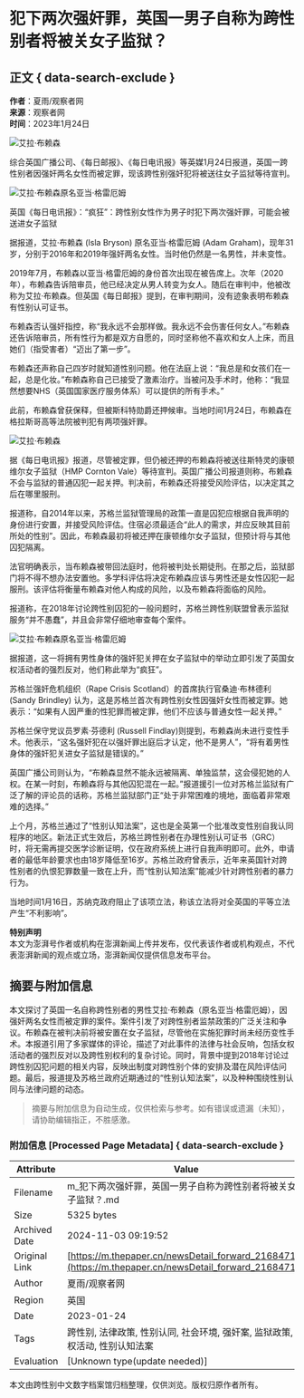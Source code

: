 # 犯下两次强奸罪，英国一男子自称为跨性别者将被关女子监狱？

## 正文 { data-search-exclude }


**作者**：夏雨/观察者网  
**来源**：观察者网  
**时间**：2023年1月24日  

![艾拉·布赖森](https://imagepphcloud.thepaper.cn/pph/image/235/628/880.jpg)

综合英国广播公司、《每日邮报》、《每日电讯报》等英媒1月24日报道，英国一跨性别者因强奸两名女性而被定罪，现该跨性别强奸犯将被送往女子监狱等待宣判。

![艾拉·布赖森原名亚当·格雷厄姆](https://imagepphcloud.thepaper.cn/pph/image/235/628/881.jpg)

英国《每日电讯报》：“疯狂”：跨性别女性作为男子时犯下两次强奸罪，可能会被送进女子监狱

据报道，艾拉·布赖森 (Isla Bryson) 原名亚当·格雷厄姆 (Adam Graham)，现年31岁，分别于2016年和2019年强奸两名女性。当时他仍然是一名男性，并未变性。

2019年7月，布赖森以亚当·格雷厄姆的身份首次出现在被告席上。次年（2020年），布赖森告诉陪审员，他已经决定从男人转变为女人。随后在审判中，他被改称为艾拉·布赖森。但英国《每日邮报》提到，在审判期间，没有迹象表明布赖森有性别认可证书。

布赖森否认强奸指控，称“我永远不会那样做。我永远不会伤害任何女人。”布赖森还告诉陪审员，所有性行为都是双方自愿的，同时坚称他不喜欢和女人上床，而且她们（指受害者）“迈出了第一步”。

布赖森还声称自己四岁时就知道性别问题。他在法庭上说：“我总是和女孩们在一起，总是化妆。”布赖森称自己已接受了激素治疗。当被问及手术时，他称：“我显然想要NHS（英国国家医疗服务体系）可以提供的所有手术。”

此前，布赖森曾获保释，但被斯科特勋爵还押候审。当地时间1月24日，布赖森在格拉斯哥高等法院被判犯有两项强奸罪。

![艾拉·布赖森](https://imagepphcloud.thepaper.cn/pph/image/235/628/882.jpg)

据《每日电讯报》报道，尽管被定罪，但仍被还押的布赖森将被送往斯特灵的康顿维尔女子监狱（HMP Cornton Vale）等待宣判。英国广播公司报道则称，布赖森不会与监狱的普通囚犯一起关押。判决前，布赖森还将接受风险评估，以决定其之后在哪里服刑。

报道称，自2014年以来，苏格兰监狱管理局的政策一直是囚犯应根据自我声明的身份进行安置，并接受风险评估。住宿必须最适合“此人的需求，并应反映其目前所处的性别”。因此，布赖森最初将被还押在康顿维尔女子监狱，但预计将与其他囚犯隔离。

法官明确表示，当布赖森被带回法庭时，他将被判处长期徒刑。在那之后，监狱部门将不得不想办法安置他。多学科评估将决定布赖森应该与男性还是女性囚犯一起服刑。该评估将衡量布赖森对他人构成的风险，以及布赖森将面临的风险。

报道称，在2018年讨论跨性别囚犯的一般问题时，苏格兰跨性别联盟曾表示监狱服务“并不愚蠢”，并且会非常仔细地审查每个案件。

![艾拉·布赖森原名亚当·格雷厄姆](https://imagepphcloud.thepaper.cn/pph/image/235/628/883.jpg)

据报道，这一将拥有男性身体的强奸犯关押在女子监狱中的举动立即引发了英国女权活动者的强烈反对，他们称此举为“疯狂”。

苏格兰强奸危机组织（Rape Crisis Scotland）的首席执行官桑迪·布林德利 (Sandy Brindley) 认为，这是苏格兰首次有跨性别女性因强奸女性而被定罪。她表示：“如果有人因严重的性犯罪而被定罪，他们不应该与普通女性一起关押。”

苏格兰保守党议员罗素·芬德利 (Russell Findlay)则提到，布赖森尚未进行变性手术。他表示，“这名强奸犯在以强奸罪出庭后才认定，他不是男人”，“将有着男性身体的强奸犯关进女子监狱是错误的。”

英国广播公司则认为，“布赖森显然不能永远被隔离、单独监禁，这会侵犯她的人权。在某一时刻，布赖森将与其他囚犯混在一起。”报道援引一位对苏格兰监狱有广泛了解的评论员的话称，苏格兰监狱部门正“处于非常困难的境地，面临着非常艰难的选择。”

上个月，苏格兰通过了“性别认知法案”，这也是全英第一个批准改变性别自我认同程序的地区。新法正式生效后，苏格兰跨性别者在办理性别认可证书（GRC）时，将无需再提交医学诊断证明，仅在政府系统上进行自我声明即可。此外，申请者的最低年龄要求也由18岁降低至16岁。苏格兰政府曾表示，近年来英国针对跨性别者的仇恨犯罪数量一致在上升，而“性别认知法案”能减少针对跨性别者的暴力行为。

当地时间1月16日，苏纳克政府阻止了该项立法，称该立法将对全英国的平等立法产生“不利影响”。

**特别声明**  
本文为澎湃号作者或机构在澎湃新闻上传并发布，仅代表该作者或机构观点，不代表澎湃新闻的观点或立场，澎湃新闻仅提供信息发布平台。
<!-- tcd_original_link https://m.thepaper.cn/newsDetail_forward_21684718 -->
## 摘要与附加信息

<!-- tcd_abstract -->
本文探讨了英国一名自称跨性别者的男性艾拉·布赖森（原名亚当·格雷厄姆），因强奸两名女性而被定罪的案件。案件引发了对跨性别者监禁政策的广泛关注和争议。布赖森在被判决前将被安置在女子监狱，尽管他在实施犯罪时尚未经历变性手术。本报道引用了多家媒体的评论，描述了对此事件的法律与社会反响，包括女权活动者的强烈反对以及跨性别权利的复杂讨论。同时，背景中提到2018年讨论过跨性别囚犯问题的相关内容，反映出制度对跨性别个体的安排及潜在风险评估问题。最后，报道提及苏格兰政府近期通过的“性别认知法案”，以及种种围绕性别认同与法律问题的动态。
<!-- tcd_abstract_end -->

> 摘要与附加信息为自动生成，仅供检索与参考。如有错误或遗漏（未知），请协助编辑指正，不胜感激。

### 附加信息 [Processed Page Metadata] { data-search-exclude }

| Attribute       | Value                                  |
|-----------------|----------------------------------------|
| Filename        | m_犯下两次强奸罪，英国一男子自称为跨性别者将被关女子监狱？.md                             |
| Size            | 5325 bytes                           |
| Archived Date   | 2024-11-03 09:19:52                             |
| Original Link   | [https://m.thepaper.cn/newsDetail_forward_21684718](https://m.thepaper.cn/newsDetail_forward_21684718)                       |
| Author          | 夏雨/观察者网                               |
| Region          | 英国                               |
| Date            | 2023-01-24                                 |
| Tags            | 跨性别, 法律政策, 性别认同, 社会环境, 强奸案, 监狱政策, 女权活动, 性别认知法案                                 |
| Evaluation            | [Unknown type(update needed)]                                 |
<!-- tcd_table_end -->

本文由跨性别中文数字档案馆归档整理，仅供浏览。版权归原作者所有。
